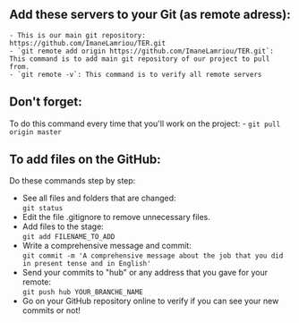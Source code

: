 ## Add these servers to your Git (as remote adress):
	- This is our main git repository: https://github.com/ImaneLamriou/TER.git
	- `git remote add origin https://github.com/ImaneLamriou/TER.git`: This command is to add main git repository of our project to pull from.
	- `git remote -v`: This command is to verify all remote servers

## Don't forget:
To do this command every time that you'll work on the project:
	- `git pull origin master`

## To add files on the GitHub:
Do these commands step by step:
- See all files and folders that are changed:   
`git status`   
- Edit the file .gitignore to remove unnecessary files.   
- Add files to the stage:   
`git add FILENAME_TO_ADD`   
- Write a comprehensive message and commit:   
`git commit -m 'A comprehensive message about the job that you did in present tense and in English'`   
-  Send your commits to "hub" or any address that you gave for your remote:   
`git push hub YOUR_BRANCHE_NAME`   
- Go on your GitHub repository online to verify if you can see your new commits or not!   
